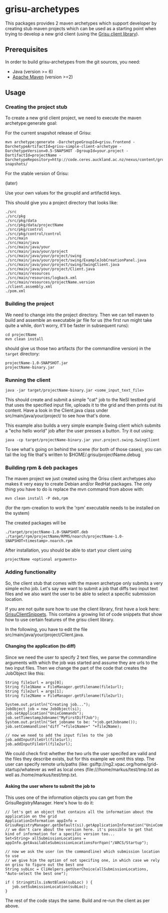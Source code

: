 grisu-archetypes
==============

This packages provides 2 maven archetypes which support developer by creating stub maven projects which can be used as a starting point when trying to develop a new grid client (using the [Grisu client library](https://github.com/grisu/grisu/wiki/Grisu-client-library)).

Prerequisites
---------------------

In order to build grisu-archetypes from the git sources, you need: 

- Java (version >= 6)
- [Apache Maven](http://maven.apache.org) (version >=2)


Usage
---------

### Creating the project stub ###

To create a new grid client project, we need to execute the maven archetype:generate goal:

For the current snapshot release of Grisu:

    mvn archetype:generate -DarchetypeGroupId=grisu.frontend -DarchetypeArtifactId=grisu-simple-client-archetype -DarchetypeVersion=0.5-SNAPSHOT -DgroupId=your.project -DartifactId=projectName -DarchetypeRepository=http://code.ceres.auckland.ac.nz/nexus/content/groups/public-snapshots/

For the stable version of Grisu:

   (later)

Use your own values for the groupId and artifactId keys.

This should give you a project directory that looks like:

    ./src
    ./src/pkg
    ./src/pkg/data
    ./src/pkg/data/projectName
    ./src/pkg/control
    ./src/pkg/control/control
    ./src/main
    ./src/main/java
    ./src/main/java/your
    ./src/main/java/your/project
    ./src/main/java/your/project/swing
    ./src/main/java/your/project/swing/ExampleJobCreationPanel.java
    ./src/main/java/your/project/swing/SwingClient.java
    ./src/main/java/your/project/Client.java
    ./src/main/resources
    ./src/main/resources/logback.xml
    ./src/main/resources/projectName.version
    ./client.assembly.xml
    ./pom.xml

    
### Building the project ###

We need to change into the project directory. Then we can tell maven to build and assemble an executable jar file for us (the first run might take quite a while, don't worry, it'll be faster in subsequent runs):

    cd projectName
    mvn clean install
    
should give us those two artifacts (for the commandline version) in the `target` directory:

    projectName-1.0-SNAPSHOT.jar
    projectName-binary.jar
    
### Running the client ###

    java -jar target/projectName-binary.jar <some_input_text_file>
    
This should create and submit a simple "cat" job to the NeSI testbed grid that uses the specified input file, uploads it to the grid and then prints out its content. Have a look in the Client.java class under src/main/java/your/project/ to see how that's done.

This example also builds a very simple example Swing client which submits a "echo hello world" job after the user presses a button. Try it out using:

    java -cp target/projectName-binary.jar your.project.swing.SwingClient

To see what's going on behind the scene (for both of those cases), you can tail the log file that's written to $HOME/.grisu/projectName.debug

### Building rpm & deb packages

The maven project we just created using the Grisu client archetypes also makes it very easy to create Debian and/or RedHat packages. The only thing you have to do is replace the mvn command from above with:

    mvn clean install -P deb,rpm

(for the rpm-creation to work the 'rpm' executable needs to be installed on the system)

The created packages will be

    ./target/projectName-1.0-SNAPSHOT.deb
    ./target/rpm/projectName/RPMS/noarch/projectName-1.0-SNAPSHOT<timestamp>.noarch.rpm

After installation, you should be able to start your client using

    projectName <optional arguments>


### Adding functionality ###

So, the client stub that comes with the maven archetype only submits a very simple echo job. Let's say we want to submit a job that diffs two input text files and we also want the user to be able to select a specific submission location.

If you are not quite sure how to use the client library, first have a look here: [GrisuClientSnippets](https://github.com/grisu/grisu/wiki/GrisuClientSnippets). This contains a growing list of code snippets that show how to use certain features of the grisu client library.

In the following, you have to edit the file src/main/java/your/project/Client.java.

#### Changing the application (to diff) ####

Since we need the user to specify 2 text files, we parse the commandline arguments with which the job was started and assume they are urls to the two input files. Then we change the part of the code that creates the JobObject like this:

    String file1url = args[0];
    String file1Name = FileManager.getFilename(file1url);
    String file2url = args[1];
    String file2Name = FileManager.getFilename(file2url);
    
    System.out.println("Creating job...");
    JobObject job = new JobObject(si);
    job.setApplication("UnixCommands");
    job.setTimestampJobname("MyFirstDiffJob");
    System.out.println("Set jobname to be: "+job.getJobname());
    job.setCommandline("diff "+file1Name+" "+file2Name);
    		
    // now we need to add the input files to the job
    job.addInputFileUrl(file1url);
    job.addInputFileUrl(file2url);

We could check first whether the two urls the user specifed are valid and the files they describe exists, but for this example we omit this step. The user can specify remote urls/paths (like: gsiftp://ng2.vpac.org/home/grid-startup/whatever as well as local ones (file:///home/markus/test/tmp.txt as well as /home/markus/test/tmp.txt.

#### Asking the user where to submit the job to

This uses one of the information objects you can get from the GrisuRegistryManager. Here's how to do it:

    // let's get an object that contains all the information about the application on the grid
    ApplicationInformation appInfo = GrisuRegistryManager.getDefault(si).getApplicationInformation("UnixCommands");
    // we don't care about the version here. it's possible to get that kind of information for a specific version too...
    Set<String> allSubmissionLocations = appInfo.getAvailableSubmissionLocationsForFqan("/ARCS/Startup");
    		
    // now we ask the user (on the commandline) which submission location to use
    // we give him the option of not specifing one, in which case we rely on grisu to figure out the best one
    String subLoc = CliHelpers.getUserChoice(allSubmissionLocations, "Auto-select the best one");
    
    if ( StringUtils.isNotBlank(subLoc) ) {
       job.setSubmissionLocation(subLoc);
    }

The rest of the code stays the same. Build and re-run the client as per above.


